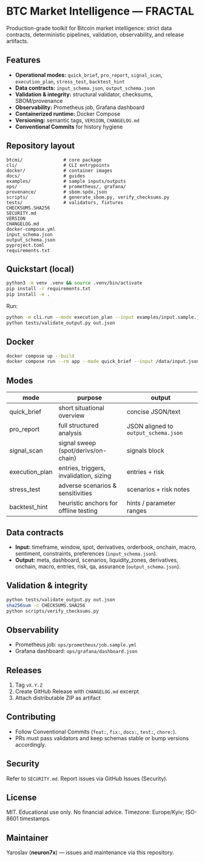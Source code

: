 # BTC Market Intelligence — FRACTAL

Production-grade toolkit for Bitcoin market intelligence: strict data contracts, deterministic pipelines, validation, observability, and release artifacts.

## Features

* **Operational modes:** `quick_brief`, `pro_report`, `signal_scan`, `execution_plan`, `stress_test`, `backtest_hint`
* **Data contracts:** `input_schema.json`, `output_schema.json`
* **Validation & integrity:** structural validator, checksums, SBOM/provenance
* **Observability:** Prometheus job, Grafana dashboard
* **Containerized runtime:** Docker Compose
* **Versioning:** semantic tags, `VERSION`, `CHANGELOG.md`
* **Conventional Commits** for history hygiene

## Repository layout

```
btcmi/               # core package
cli/                 # CLI entrypoints
docker/              # container images
docs/                # guides
examples/            # sample inputs/outputs
ops/                 # prometheus/, grafana/
provenance/          # sbom.spdx.json
scripts/             # generate_sbom.py, verify_checksums.py
tests/               # validators, fixtures
CHECKSUMS.SHA256
SECURITY.md
VERSION
CHANGELOG.md
docker-compose.yml
input_schema.json
output_schema.json
pyproject.toml
requirements.txt
```

## Quickstart (local)

```bash
python3 -m venv .venv && source .venv/bin/activate
pip install -r requirements.txt
pip install -e .
```

Run:

```bash
python -m cli.run --mode execution_plan --input examples/input.sample.json --out out.json
python tests/validate_output.py out.json
```

## Docker

```bash
docker compose up --build
docker compose run --rm app --mode quick_brief --input /data/input.json --out /data/out.json
```

## Modes

| mode            | purpose                                 | output                               |
| --------------- | --------------------------------------- | ------------------------------------ |
| quick\_brief    | short situational overview              | concise JSON/text                    |
| pro\_report     | full structured analysis                | JSON aligned to `output_schema.json` |
| signal\_scan    | signal sweep (spot/derivs/on-chain)     | signals block                        |
| execution\_plan | entries, triggers, invalidation, sizing | entries + risk                       |
| stress\_test    | adverse scenarios & sensitivities       | scenarios + risk notes               |
| backtest\_hint  | heuristic anchors for offline testing   | hints / parameter ranges             |

## Data contracts

* **Input:** timeframe, window, spot, derivatives, orderbook, onchain, macro, sentiment, constraints, preferences (`input_schema.json`).
* **Output:** meta, dashboard, scenarios, liquidity\_zones, derivatives, onchain, macro, entries, risk, qa, assurance (`output_schema.json`).

## Validation & integrity

```bash
python tests/validate_output.py out.json
sha256sum -c CHECKSUMS.SHA256
python scripts/verify_checksums.py
```

## Observability

* Prometheus job: `ops/prometheus/job.sample.yml`
* Grafana dashboard: `ops/grafana/dashboard.json`

## Releases

1. Tag `vX.Y.Z`
2. Create GitHub Release with `CHANGELOG.md` excerpt
3. Attach distributable ZIP as artifact

## Contributing

* Follow Conventional Commits (`feat:`, `fix:`, `docs:`, `test:`, `chore:`).
* PRs must pass validators and keep schemas stable or bump versions accordingly.

## Security

Refer to `SECURITY.md`. Report issues via GitHub Issues (Security).

## License

MIT. Educational use only. No financial advice. Timezone: Europe/Kyiv; ISO-8601 timestamps.
<!-- trigger security -->


## Maintainer

Yaroslav (**neuron7x**) — issues and maintenance via this repository.
